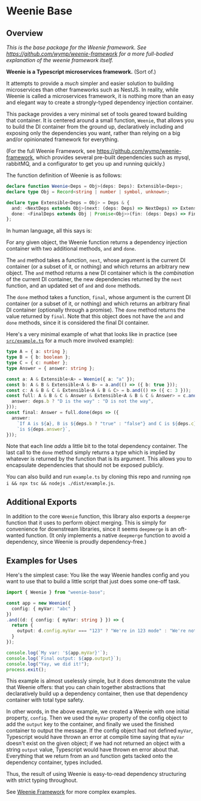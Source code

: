 Weenie Base
==================================================================================================


## Overview

_This is the base package for the Weenie framework. See https://github.com/wymp/weenie-framework
for a more full-bodied explanation of the weenie framework itself._

**Weenie is a Typescript microservices framework.** (Sort of.)

It attempts to provide a _much_ simpler and easier solution to building microservices than other
frameworks such as NestJS. In reality, while Weenie is called a microservices framework, it is
nothing more than an easy and elegant way to create a strongly-typed dependency injection container.

This package provides a very minimal set of tools geared toward building that container. It is
centered around a small function, `Weenie`, that allows you to build the DI container from the
ground up, declaratively including and exposing only the dependencies you want, rather than relying
on a big and/or opinionated framework for everything.

(For the full Weenie Framework, see https://github.com/wymp/weenie-framework, which provides several
pre-built dependencies such as mysql, rabbitMQ, and a configurator to get you up and running
quickly.)

The function definition of Weenie is as follows:

```ts
declare function Weenie<Deps = Obj>(deps: Deps): Extensible<Deps>;
declare type Obj = Record<string | number | symbol, unknown>;

declare type Extensible<Deps = Obj> = Deps & {
  and: <NextDeps extends Obj>(next: (deps: Deps) => NextDeps) => Extensible<Deps & NextDeps>;
  done: <FinalDeps extends Obj | Promise<Obj>>(fin: (deps: Deps) => FinalDeps) => FinalDeps;
};
```

In human language, all this says is:

For any given object, the Weenie function returns a dependency injection container with two additional
methods, `and` and `done`.

The `and` method takes a function, `next`, whose argument is the current DI container (or a subset of
it, or nothing) and which returns an arbitrary new object. The `and` method returns a new DI container
which is the _combination_ of the current DI container, the new dependencies returned by the `next`
function, and an updated set of `and` and `done` methods.

The `done` method takes a function, `final`, whose argument is the current DI container (or a subset
of it, or nothing) and which returns an arbitrary final DI container (optionally through a promise).
The `done` method returns the value returned by `final`. Note that this object does not have the `and`
and `done` methods, since it is considered the final DI container.

Here's a very minimal example of what that looks like in practice (see [`src/example.ts`](./src/example.ts)
for a much more involved example):

```ts
type A = { a: string };
type B = { b: boolean };
type C = { c: number };
type Answer = { answer: string };

const a: A & Extensible<A> = Weenie({ a: "a" });
const b: A & B & Extensible<A & B> = a.and(() => ({ b: true }));
const c: A & B & C & Extensible<A & B & C> = b.and(() => ({ c: 3 }));
const full: A & B & C & Answer & Extensible<A & B & C & Answer> = c.and((deps: B) => ({
  answer: deps.b ? "D is the way" : "D is not the way",
}));
const final: Answer = full.done(deps => ({
  answer:
    `If A is ${a}, B is ${deps.b ? "true" : "false"} and C is ${deps.c}, then the answer ` +
    `is ${deps.answer}`,
}));
```

Note that each line _adds_ a little bit to the total dependency container. The last call to the
`done` method simply returns a type which is implied by whatever is returned by the function that is
its argument. This allows you to encapsulate dependencies that should not be exposed publicly.

You can also build and run `example.ts` by cloning this repo and running
`npm i && npx tsc && nodejs ./dist/example.js`.


## Additional Exports

In addition to the core `Weenie` function, this library also exports a `deepmerge` function that it
uses to perform object merging. This is simply for convenience for downstream libraries, since it
seems `deepmerge` is an oft-wanted function. (It only implements a native `deepmerge` function to
avoid a dependency, since Weenie is proudly dependency-free.)


## Examples for Uses

Here's the simplest case: You like the way Weenie handles config and you want to use that to
build a little script that just does some one-off task.

```ts
import { Weenie } from "weenie-base";

const app = new Weenie({
  config: { myVar: "abc" }
})
.and((d: { config: { myVar: string } }) => {
  return {
    output: d.config.myVar === "123" ? "We're in 123 mode" : "We're not in 123 mode",
  }
});

console.log(`My var: '${app.myVar}'`);
console.log(`Final output: ${app.output}`);
console.log("Yay, we did it!");
process.exit();
```

This example is almost uselessly simple, but it does demonstrate the value that Weenie offers: that
you can chain together abstractions that declaratively build up a dependency container, then use
that dependency container with total type safety.

In other words, in the above example, we created a Weenie with one initial property, `config`. Then
we used the `myVar` property of the config object to add the `output` key to the container, and
finally we used the finished container to output the message.  If the config object had not defined
`myVar`, Typescript would have thrown an error at compile time saying that `myVar` doesn't exist on
the given object; if we had not returned an object with a string `output` value, Typescript would
have thrown en error about that. Everything that we return from an `and` function gets tacked onto
the dependency container, types included.

Thus, the result of using Weenie is easy-to-read dependency structuring with strict typing
throughout.

See [Weenie Framework](https://github.com/wymp/weenie-framework) for more complex examples.

